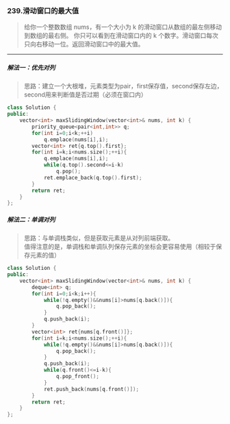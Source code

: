 ### 239.滑动窗口的最大值
> 给你一个整数数组 nums，有一个大小为 k 的滑动窗口从数组的最左侧移动到数组的最右侧。
> 你只可以看到在滑动窗口内的 k 个数字。滑动窗口每次只向右移动一位。返回滑动窗口中的最大值。
***
##### 解法一：优先对列
> 思路：建立一个大根堆，元素类型为pair，first保存值，second保存左边，second用来判断值是否过期（必须在窗口内）
```c++
class Solution {
public:
    vector<int> maxSlidingWindow(vector<int>& nums, int k) {
        priority_queue<pair<int,int>> q;
        for(int i=0;i<k;++i)
            q.emplace(nums[i],i);
        vector<int> ret{q.top().first};
        for(int i=k;i<nums.size();++i){
            q.emplace(nums[i],i);
            while(q.top().second<=i-k)
                q.pop();
            ret.emplace_back(q.top().first);
        }
        return ret;
    }
};
```
##### 解法二：单调对列
> 思路：与单调栈类似，但是获取元素是从对列前端获取。  
> 值得注意的是，单调栈和单调队列保存元素的坐标会更容易使用（相较于保存元素的值）
```c++
class Solution {
public:
    vector<int> maxSlidingWindow(vector<int>& nums, int k) {
        deque<int> q;
        for(int i=0;i<k;i++){
            while(!q.empty()&&nums[i]>nums[q.back()]){
                q.pop_back();
            }
            q.push_back(i);
        }
        vector<int> ret{nums[q.front()]};
        for(int i=k;i<nums.size();++i){
            while(!q.empty()&&nums[i]>nums[q.back()]){
                q.pop_back();
            }
            q.push_back(i);
            while(q.front()<=i-k){
                q.pop_front();
            }
            ret.push_back(nums[q.front()]);
        }
        return ret;
    }
};
```
